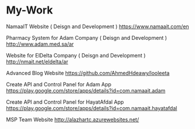 # My-Work


NamaaIT Website ( Deisgn and Development )
https://www.namaait.com/en

Pharmacy System for Adam Company ( Deisgn and Development )
http://www.adam.med.sa/ar

Website for ElDelta Company ( Deisgn and Development )
http://nmait.net/eldelta/ar

Advanced Blog Website
https://github.com/AhmedHdeawy/looleeta

Create API and Control Panel for Adam App
https://play.google.com/store/apps/details?id=com.namaait.adam

Create API and Control Panel for HayatAfdal App
https://play.google.com/store/apps/details?id=com.namaait.hayatafdal

MSP Team Website
http://alazhartc.azurewebsites.net/
